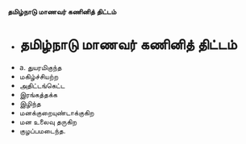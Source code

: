 **தமிழ்நாடு மாணவர் கணினித் திட்டம்**
- # தமிழ்நாடு மாணவர் கணினித் திட்டம்
- a. துயரமிகுந்த
- மகிழ்ச்சியற்ற
- அதிட்டங்கெட்ட
- இரங்கத்தக்க
- இழிந்த
- மனக்குறையுண்டாக்குகிற
- மன உலைவு தருகிற
- குழப்பமடைந்த.

